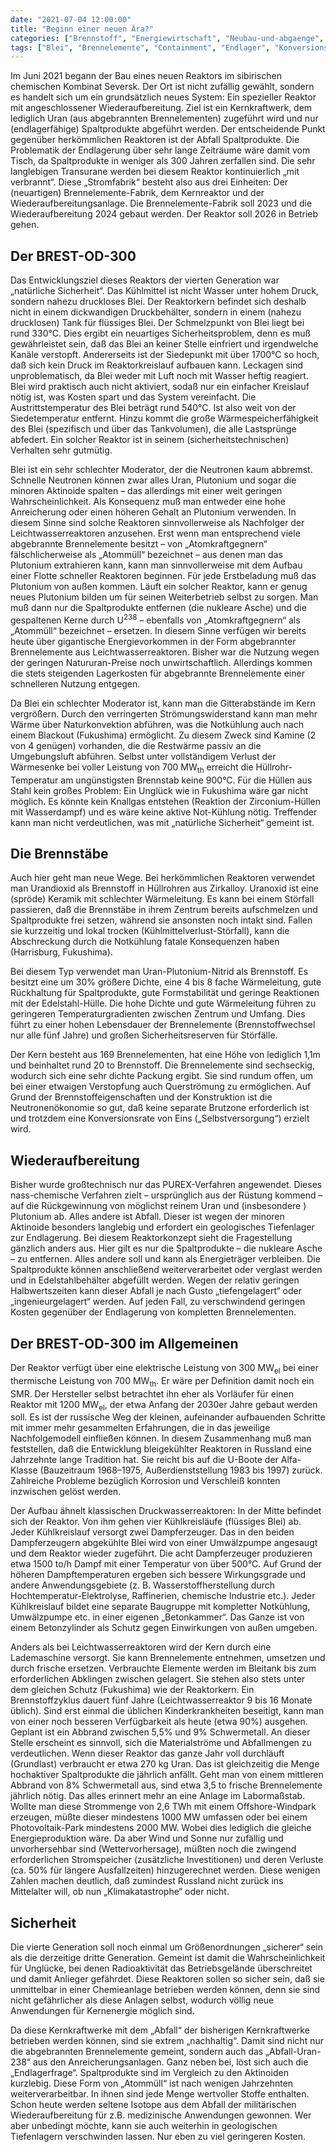 ```yaml
---
date: "2021-07-04 12:00:00"
title: "Beginn einer neuen Ära?"
categories: ["Brennstoff", "Energiewirtschaft", "Neubau-und-abgaenge", "Schnelle-reaktoren"]
tags: ["Blei", "Brennelemente", "Containment", "Endlager", "Konversionsrate", "Notkuehlung", "Wasserstoff", "Wiederaufbereitung"]
---
```


		
Im Juni 2021 begann der Bau eines neuen Reaktors im sibirischen chemischen Kombinat Seversk. Der Ort ist nicht zufällig gewählt, sondern es handelt sich um ein grundsätzlich neues System: Ein spezieller Reaktor mit angeschlossener Wiederaufbereitung. Ziel ist ein Kernkraftwerk, dem lediglich Uran (aus abgebrannten Brennelementen) zugeführt wird und nur (endlagerfähige) Spaltprodukte abgeführt werden. Der entscheidende Punkt gegenüber herkömmlichen Reaktoren ist der Abfall Spaltprodukte. Die Problematik der Endlagerung über sehr lange Zeiträume wäre damit vom Tisch, da Spaltprodukte in weniger als 300 Jahren zerfallen sind. Die sehr langlebigen Transurane werden bei diesem Reaktor kontinuierlich „mit verbrannt“. Diese „Stromfabrik“ besteht also aus drei Einheiten: Der (neuartigen) Brennelemente-Fabrik, dem Kernreaktor und der Wiederaufbereitungsanlage. Die Brennelemente-Fabrik soll 2023 und die Wiederaufbereitung 2024 gebaut werden. Der Reaktor soll 2026 in Betrieb gehen.


## Der BREST-OD-300

Das Entwicklungsziel dieses Reaktors der vierten Generation war „natürliche Sicherheit“. Das Kühlmittel ist nicht Wasser unter hohem Druck, sondern nahezu druckloses Blei. Der Reaktorkern befindet sich deshalb nicht in einem dickwandigen Druckbehälter, sondern in einem (nahezu drucklosen) Tank für flüssiges Blei. Der Schmelzpunkt von Blei liegt bei rund 330°C. Dies ergibt ein neuartiges Sicherheitsproblem, denn es muß gewährleistet sein, daß das Blei an keiner Stelle einfriert und irgendwelche Kanäle verstopft. Andererseits ist der Siedepunkt mit über 1700°C so hoch, daß sich kein Druck im Reaktorkreislauf aufbauen kann. Leckagen sind unproblematisch, da Blei weder mit Luft noch mit Wasser heftig reagiert. Blei wird praktisch auch nicht aktiviert, sodaß nur ein einfacher Kreislauf nötig ist, was Kosten spart und das System vereinfacht. Die Austrittstemperatur des Blei beträgt rund 540°C. Ist also weit von der Siedetemperatur entfernt. Hinzu kommt die große Wärmespeicherfähigkeit des Blei (spezifisch und über das Tankvolumen), die alle Lastsprünge abfedert. Ein solcher Reaktor ist in seinem (sicherheitstechnischen) Verhalten sehr gutmütig.

Blei ist ein sehr schlechter Moderator, der die Neutronen kaum abbremst. Schnelle Neutronen können zwar alles Uran, Plutonium und sogar die minoren Aktinoide spalten – das allerdings mit einer weit geringen Wahrscheinlichkeit. Als Konsequenz muß man entweder eine hohe Anreicherung oder einen höheren Gehalt an Plutonium verwenden. In diesem Sinne sind solche Reaktoren sinnvollerweise als Nachfolger der Leichtwasserreaktoren anzusehen. Erst wenn man entsprechend viele abgebrannte Brennelemente besitzt – von „Atomkraftgegnern“ fälschlicherweise als „Atommüll“ bezeichnet – aus denen man das Plutonium extrahieren kann, kann man sinnvollerweise mit dem Aufbau einer Flotte schneller Reaktoren beginnen. Für jede Erstbeladung muß das Plutonium von außen kommen. Läuft ein solcher Reaktor, kann er genug neues Plutonium bilden um für seinen Weiterbetrieb selbst zu sorgen. Man muß dann nur die Spaltprodukte entfernen (die nukleare Asche) und die gespaltenen Kerne durch U<sup>238</sup>&nbsp;– ebenfalls von „Atomkraftgegnern“ als „Atommüll“ bezeichnet – ersetzen. In diesem Sinne verfügen wir bereits heute über gigantische Energievorkommen in der Form abgebrannter Brennelemente aus Leichtwasserreaktoren. Bisher war die Nutzung wegen der geringen Natururan-Preise noch unwirtschaftlich. Allerdings kommen die stets steigenden Lagerkosten für abgebrannte Brennelemente einer schnelleren Nutzung entgegen.

Da Blei ein schlechter Moderator ist, kann man die Gitterabstände im Kern vergrößern. Durch den verringerten Strömungswiderstand kann man mehr Wärme über Naturkonvektion abführen, was die Notkühlung auch nach einem Blackout (Fukushima) ermöglicht. Zu diesem Zweck sind Kamine (2 von 4 genügen) vorhanden, die die Restwärme passiv an die Umgebungsluft abführen. Selbst unter vollständigem Verlust der Wärmesenke bei voller Leistung von 700 MW<sub>th</sub>&nbsp;erreicht die Hüllrohr-Temperatur am ungünstigsten Brennstab keine 900°C. Für die Hüllen aus Stahl kein großes Problem: Ein Unglück wie in Fukushima wäre gar nicht möglich. Es könnte kein Knallgas entstehen (Reaktion der Zirconium-Hüllen mit Wasserdampf) und es wäre keine aktive Not-Kühlung nötig. Treffender kann man nicht verdeutlichen, was mit „natürliche Sicherheit“ gemeint ist.


## Die Brennstäbe

Auch hier geht man neue Wege. Bei herkömmlichen Reaktoren verwendet man Urandioxid als Brennstoff in Hüllrohren aus Zirkalloy. Uranoxid ist eine (spröde) Keramik mit schlechter Wärmeleitung. Es kann bei einem Störfall passieren, daß die Brennstäbe in ihrem Zentrum bereits aufschmelzen und Spaltprodukte frei setzen, während sie ansonsten noch intakt sind. Fallen sie kurzzeitig und lokal trocken (Kühlmittelverlust-Störfall), kann die Abschreckung durch die Notkühlung fatale Konsequenzen haben (Harrisburg, Fukushima).

Bei diesem Typ verwendet man Uran-Plutonium-Nitrid als Brennstoff. Es besitzt eine um 30% größere Dichte, eine 4 bis 8 fache Wärmeleitung, gute Rückhaltung für Spaltprodukte, gute Formstabilität und geringe Reaktionen mit der Edelstahl-Hülle. Die hohe Dichte und gute Wärmeleitung führen zu geringeren Temperaturgradienten zwischen Zentrum und Umfang. Dies führt zu einer hohen Lebensdauer der Brennelemente (Brennstoffwechsel nur alle fünf Jahre) und großen Sicherheitsreserven für Störfälle.

Der Kern besteht aus 169 Brennelementen, hat eine Höhe von lediglich 1,1m und beinhaltet rund 20 to Brennstoff. Die Brennelemente sind sechseckig, wodurch sich eine sehr dichte Packung ergibt. Sie sind rundum offen, um bei einer etwaigen Verstopfung auch Querströmung zu ermöglichen. Auf Grund der Brennstoffeigenschaften und der Konstruktion ist die Neutronenökonomie so gut, daß keine separate Brutzone erforderlich ist und trotzdem eine Konversionsrate von Eins („Selbstversorgung“) erzielt wird.


## Wiederaufbereitung

Bisher wurde großtechnisch nur das PUREX-Verfahren angewendet. Dieses nass-chemische Verfahren zielt – ursprünglich aus der Rüstung kommend – auf die Rückgewinnung von möglichst reinem Uran und (insbesondere ) Plutonium ab. Alles andere ist Abfall. Dieser ist wegen der minoren Aktinoide besonders langlebig und erfordert ein geologisches Tiefenlager zur Endlagerung. Bei diesem Reaktorkonzept sieht die Fragestellung gänzlich anders aus. Hier gilt es nur die Spaltprodukte – die nukleare Asche – zu entfernen. Alles andere soll und kann als Energieträger verbleiben. Die Spaltprodukte können anschließend weiterverarbeitet oder verglast werden und in Edelstahlbehälter abgefüllt werden. Wegen der relativ geringen Halbwertszeiten kann dieser Abfall je nach Gusto „tiefengelagert“ oder „ingenieurgelagert“ werden. Auf jeden Fall, zu verschwindend geringen Kosten gegenüber der Endlagerung von kompletten Brennelementen.


## Der BREST-OD-300 im Allgemeinen

Der Reaktor verfügt über eine elektrische Leistung von 300 MW<sub>el</sub>&nbsp;bei einer thermische Leistung von 700 MW<sub>th</sub>. Er wäre per Definition damit noch ein SMR. Der Hersteller selbst betrachtet ihn eher als Vorläufer für einen Reaktor mit 1200 MW<sub>el</sub>, der etwa Anfang der 2030er Jahre gebaut werden soll. Es ist der russische Weg der kleinen, aufeinander aufbauenden Schritte mit immer mehr gesammelten Erfahrungen, die in das jeweilige Nachfolgemodell einfließen können. In diesem Zusammenhang muß man feststellen, daß die Entwicklung bleigekühlter Reaktoren in Russland eine Jahrzehnte lange Tradition hat. Sie reicht bis auf die U-Boote der Alfa-Klasse (Bauzeitraum 1968–1975, Außerdienststellung 1983 bis 1997) zurück. Zahlreiche Probleme bezüglich Korrosion und Verschleiß konnten inzwischen gelöst werden.

Der Aufbau ähnelt klassischen Druckwasserreaktoren: In der Mitte befindet sich der Reaktor. Von ihm gehen vier Kühlkreisläufe (flüssiges Blei) ab. Jeder Kühlkreislauf versorgt zwei Dampferzeuger. Das in den beiden Dampferzeugern abgekühlte Blei wird von einer Umwälzpumpe angesaugt und dem Reaktor wieder zugeführt. Die acht Dampferzeuger produzieren etwa 1500 to/h Dampf mit einer Temperatur von über 500°C. Auf Grund der höheren Dampftemperaturen ergeben sich bessere Wirkungsgrade und andere Anwendungsgebiete (z. B. Wasserstoffherstellung durch Hochtemperatur-Elektrolyse, Raffinerien, chemische Industrie etc.). Jeder Kühlkreislauf bildet eine separate Baugruppe mit kompletter Notkühlung, Umwälzpumpe etc. in einer eigenen „Betonkammer“. Das Ganze ist von einem Betonzylinder als Schutz gegen Einwirkungen von außen umgeben.

Anders als bei Leichtwasserreaktoren wird der Kern durch eine Lademaschine versorgt. Sie kann Brennelemente entnehmen, umsetzen und durch frische ersetzen. Verbrauchte Elemente werden im Bleitank bis zum erforderlichen Abklingen zwischen gelagert. Sie stehen also stets unter dem gleichen Schutz (Fukushima) wie der Reaktorkern. Ein Brennstoffzyklus dauert fünf Jahre (Leichtwasserreaktor 9 bis 16 Monate üblich). Sind erst einmal die üblichen Kinderkrankheiten beseitigt, kann man von einer noch besseren Verfügbarkeit als heute (etwa 90%) ausgehen. Geplant ist ein Abbrand zwischen 5,5% und 9% Schwermetall. An dieser Stelle erscheint es sinnvoll, sich die Materialströme und Abfallmengen zu verdeutlichen. Wenn dieser Reaktor das ganze Jahr voll durchläuft (Grundlast) verbraucht er etwa 270 kg Uran. Das ist gleichzeitig die Menge hochaktiver Spaltprodukte die jährlich anfällt. Geht man von einem mittleren Abbrand von 8% Schwermetall aus, sind etwa 3,5 to frische Brennelemente jährlich nötig. Das alles erinnert mehr an eine Anlage im Labormaßstab. Wollte man diese Strommenge von 2,6 TWh mit einem Offshore-Windpark erzeugen, müßte dieser mindestens 1000 MW umfassen oder bei einem Photovoltaik-Park mindestens 2000 MW. Wobei dies lediglich die gleiche Energieproduktion wäre. Da aber Wind und Sonne nur zufällig und unvorhersehbar sind (Wettervorhersage), müßten noch die zwingend erforderlichen Stromspeicher (zusätzliche Investitionen) und deren Verluste (ca. 50% für längere Ausfallzeiten) hinzugerechnet werden. Diese wenigen Zahlen machen deutlich, daß zumindest Russland nicht zurück ins Mittelalter will, ob nun „Klimakatastrophe“ oder nicht.


## Sicherheit

Die vierte Generation soll noch einmal um Größenordnungen „sicherer“ sein als die derzeitige dritte Generation. Gemeint ist damit die Wahrscheinlichkeit für Unglücke, bei denen Radioaktivität das Betriebsgelände überschreitet und damit Anlieger gefährdet. Diese Reaktoren sollen so sicher sein, daß sie unmittelbar in einer Chemieanlage betrieben werden können, denn sie sind nicht gefährlicher als diese Anlagen selbst, wodurch völlig neue Anwendungen für Kernenergie möglich sind.

Da diese Kernkraftwerke mit dem „Abfall“ der bisherigen Kernkraftwerke betrieben werden können, sind sie extrem „nachhaltig“. Damit sind nicht nur die abgebrannten Brennelemente gemeint, sondern auch das „Abfall-Uran-238“ aus den Anreicherungsanlagen. Ganz neben bei, löst sich auch die „Endlagerfrage“. Spaltprodukte sind im Vergleich zu den Aktinoiden kurzlebig. Diese Form von „Atommüll“ ist nach wenigen Jahrzehnten weiterverarbeitbar. In ihnen sind jede Menge wertvoller Stoffe enthalten. Schon heute werden seltene Isotope aus dem Abfall der militärischen Wiederaufbereitung für z.B. medizinische Anwendungen gewonnen. Wer aber unbedingt möchte, kann sie auch weiterhin in geologischen Tiefenlagern verschwinden lassen. Nur eben zu viel geringeren Kosten.

